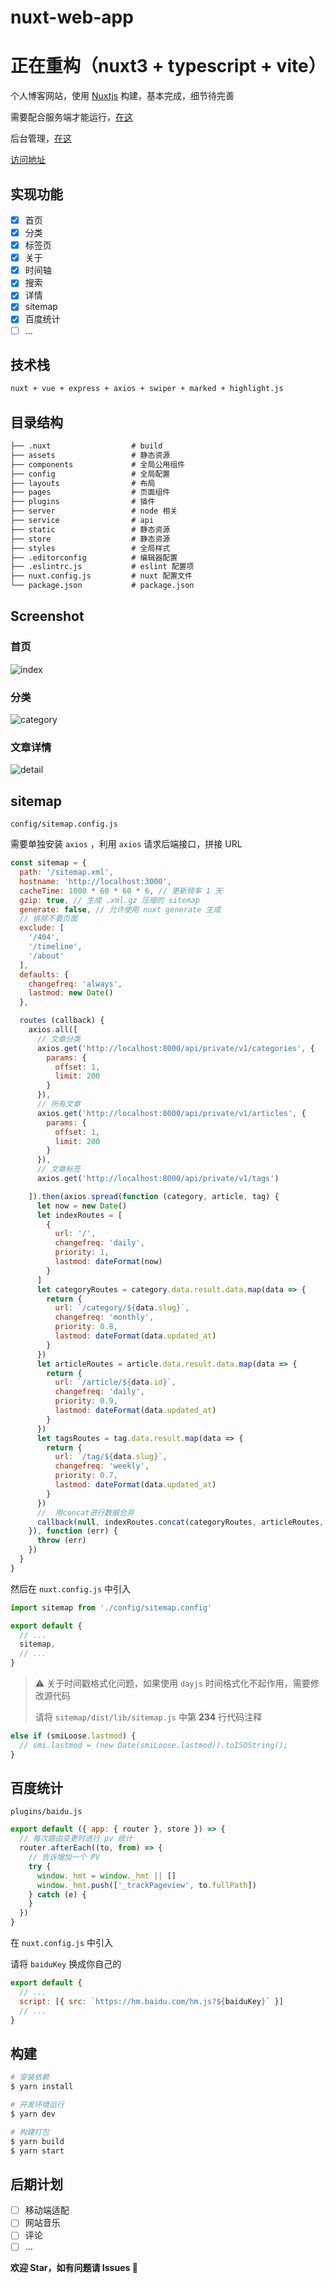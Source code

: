 # nuxt-web-app

# 正在重构（nuxt3 + typescript + vite）

个人博客网站，使用 [Nuxtjs](https://nuxtjs.org/) 构建，基本完成，细节待完善

需要配合服务端才能运行，[在这](https://github.com/wujihua118/express-api-server)

后台管理，[在这](https://github.com/wujihua118/vue-admin-client)

[访问地址](https://evanone.site)

## 实现功能

- [x] 首页
- [x] 分类
- [x] 标签页
- [x] 关于
- [x] 时间轴
- [x] 搜索
- [x] 详情
- [x] sitemap
- [x] 百度统计
- [ ] ...

## 技术栈

```html
nuxt + vue + express + axios + swiper + marked + highlight.js
```

## 目录结构

```html
├── .nuxt                  # build
├── assets                 # 静态资源
├── components             # 全局公用组件
├── config                 # 全局配置
├── layouts                # 布局
├── pages                  # 页面组件
├── plugins                # 插件
├── server                 # node 相关
├── service                # api
├── static                 # 静态资源
├── store                  # 静态资源
├── styles                 # 全局样式
├── .editorconfig          # 编辑器配置
├── .eslintrc.js           # eslint 配置项
├── nuxt.config.js         # nuxt 配置文件
└── package.json           # package.json
```

## Screenshot

### 首页

![index](https://raw.githubusercontent.com/wujihua118/nuxt-web-app/master/screenshot/index.png)

### 分类

![category](https://raw.githubusercontent.com/wujihua118/nuxt-web-app/master/screenshot/category.png)

### 文章详情

![detail](https://raw.githubusercontent.com/wujihua118/nuxt-web-app/master/screenshot/detail.png)

## sitemap

`config/sitemap.config.js`

需要单独安装 `axios` ，利用 `axios` 请求后端接口，拼接 URL

```js
const sitemap = {
  path: '/sitemap.xml',
  hostname: 'http://localhost:3000',
  cacheTime: 1000 * 60 * 60 * 6, // 更新频率 1 天
  gzip: true, // 生成 .xml.gz 压缩的 sitemap
  generate: false, // 允许使用 nuxt generate 生成
  // 排除不要页面
  exclude: [
    '/404',
    '/timeline',
    '/about'
  ],
  defaults: {
    changefreq: 'always',
    lastmod: new Date()
  },

  routes (callback) {
    axios.all([
      // 文章分类
      axios.get('http://localhost:8000/api/private/v1/categories', {
        params: {
          offset: 1,
          limit: 200
        }
      }),
      // 所有文章
      axios.get('http://localhost:8000/api/private/v1/articles', {
        params: {
          offset: 1,
          limit: 200
        }
      }),
      // 文章标签
      axios.get('http://localhost:8000/api/private/v1/tags')

    ]).then(axios.spread(function (category, article, tag) {
      let now = new Date()
      let indexRoutes = [
        {
          url: '/',
          changefreq: 'daily',
          priority: 1,
          lastmod: dateFormat(now)
        }
      ]
      let categoryRoutes = category.data.result.data.map(data => {
        return {
          url: `/category/${data.slug}`,
          changefreq: 'monthly',
          priority: 0.8,
          lastmod: dateFormat(data.updated_at)
        }
      })
      let articleRoutes = article.data.result.data.map(data => {
        return {
          url: `/article/${data.id}`,
          changefreq: 'daily',
          priority: 0.9,
          lastmod: dateFormat(data.updated_at)
        }
      })
      let tagsRoutes = tag.data.result.map(data => {
        return {
          url: `/tag/${data.slug}`,
          changefreq: 'weekly',
          priority: 0.7,
          lastmod: dateFormat(data.updated_at)
        }
      })
      //  用concat进行数据合并
      callback(null, indexRoutes.concat(categoryRoutes, articleRoutes, tagsRoutes))
    }), function (err) {
      throw (err)
    })
  }
}
```

然后在 `nuxt.config.js` 中引入

```js
import sitemap from './config/sitemap.config'

export default {
  // ...
  sitemap,
  // ...
}
```

> ⚠️ 关于时间戳格式化问题，如果使用 `dayjs` 时间格式化不起作用，需要修改源代码
>
> 请将 `sitemap/dist/lib/sitemap.js` 中第 **234** 行代码注释

```js
else if (smiLoose.lastmod) {
  // smi.lastmod = (new Date(smiLoose.lastmod)).toISOString();
}
```

## 百度统计

`plugins/baidu.js`

```js
export default ({ app: { router }, store }) => {
  // 每次路由变更时进行 pv 统计
  router.afterEach((to, from) => {
    // 告诉增加一个 PV
    try {
      window._hmt = window._hmt || []
      window._hmt.push(['_trackPageview', to.fullPath])
    } catch (e) {
    }
  })
}
```

在 `nuxt.config.js` 中引入

请将 `baiduKey` 换成你自己的

```js
export default {
  // ...
  script: [{ src: `https://hm.baidu.com/hm.js?${baiduKey}` }]
  // ...
}
```

## 构建

```bash
# 安装依赖
$ yarn install

# 开发环境运行
$ yarn dev

# 构建打包
$ yarn build
$ yarn start

```

## 后期计划

- [ ] 移动端适配
- [ ] 网站音乐
- [ ] 评论
- [ ] ...

**欢迎 Star，如有问题请 Issues 👏**

